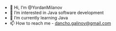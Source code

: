 - 👋 Hi, I’m @YordanMilanov
- 👀 I’m interested in Java software development
- 🌱 I’m currently learning Java
- 📫 How to reach me - dancho.galinov@gmail.com

<!---
YordanMilanov/YordanMilanov is a ✨ special ✨ repository because its `README.md` (this file) appears on your GitHub profile.
You can click the Preview link to take a look at your changes.
--->
